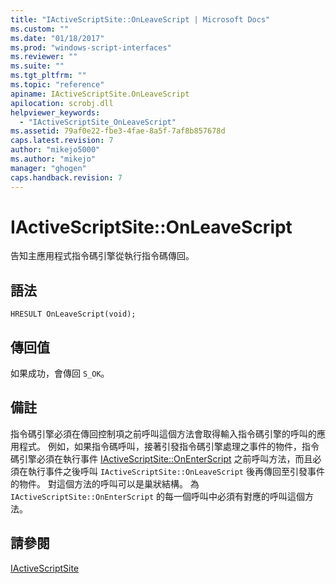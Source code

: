 ```yaml
---
title: "IActiveScriptSite::OnLeaveScript | Microsoft Docs"
ms.custom: ""
ms.date: "01/18/2017"
ms.prod: "windows-script-interfaces"
ms.reviewer: ""
ms.suite: ""
ms.tgt_pltfrm: ""
ms.topic: "reference"
apiname: IActiveScriptSite.OnLeaveScript
apilocation: scrobj.dll
helpviewer_keywords: 
  - "IActiveScriptSite_OnLeaveScript"
ms.assetid: 79af0e22-fbe3-4fae-8a5f-7af8b857678d
caps.latest.revision: 7
author: "mikejo5000"
ms.author: "mikejo"
manager: "ghogen"
caps.handback.revision: 7
---
```

# IActiveScriptSite::OnLeaveScript
告知主應用程式指令碼引擎從執行指令碼傳回。  
  
## 語法  
  
```  
HRESULT OnLeaveScript(void);  
```  
  
## 傳回值  
 如果成功，會傳回 `S_OK`。  
  
## 備註  
 指令碼引擎必須在傳回控制項之前呼叫這個方法會取得輸入指令碼引擎的呼叫的應用程式。  例如，如果指令碼呼叫，接著引發指令碼引擎處理之事件的物件，指令碼引擎必須在執行事件 [IActiveScriptSite::OnEnterScript](../../winscript/reference/iactivescriptsite-onenterscript.md) 之前呼叫方法，而且必須在執行事件之後呼叫 `IActiveScriptSite::OnLeaveScript` 後再傳回至引發事件的物件。  對這個方法的呼叫可以是巢狀結構。  為 `IActiveScriptSite::OnEnterScript` 的每一個呼叫中必須有對應的呼叫這個方法。  
  
## 請參閱  
 [IActiveScriptSite](../../winscript/reference/iactivescriptsite.md)
